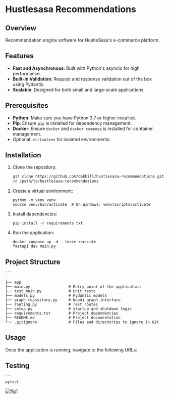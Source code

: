 # Hustlesasa Recommendations

## Overview

Recommendation engine software for HustleSasa's e-commerce platform.

## Features

- **Fast and Asynchronous**: Built with Python's asyncio for high performance.
- **Built-in Validation**: Request and response validation out of the box using Pydantic.
- **Scalable**: Designed for both small and large-scale applications.

## Prerequisites

- **Python**: Make sure you have Python 3.7 or higher installed.
- **Pip**: Ensure `pip` is installed for dependency management.
- **Docker**: Ensure `docker` and `docker compose` is installed for container management.
- Optional: `virtualenv` for isolated environments.

## Installation

1. Clone the repository:
   ```bash
   git clone https://github.com/dakbill/hustlesasa-recommendations.git
   cd /path/to/hustlesasa-recommendations

2. Create a virtual environment:
    ```
    python -m venv venv
    source venv/bin/activate  # On Windows: venv\Scripts\activate

3. Install dependencies:
    ```
    pip install -r requirements.txt

4. Run the application:
    ```
    docker compose up -d --force-recreate
    fastapi dev main.py

## Project Structure
    ```
    .
    ├── app
    ├── main.py                 # Entry point of the application
    ├── test_main.py            # Unit tests
    ├── models.py               # Pydantic models
    ├── graph_repository.py     # Neo4j graph interface
    ├── routing.py              # rest routes
    ├── setup.py                # startup and shutdown logic
    ├── requirements.txt        # Project dependencies
    ├── README.md               # Project documentation
    └── .gitignore              # Files and directories to ignore in Git

## Usage

Once the application is running, navigate to the following URLs:


## Testing
    ```
    pytest


![fig1](services-architecture.jpg)



